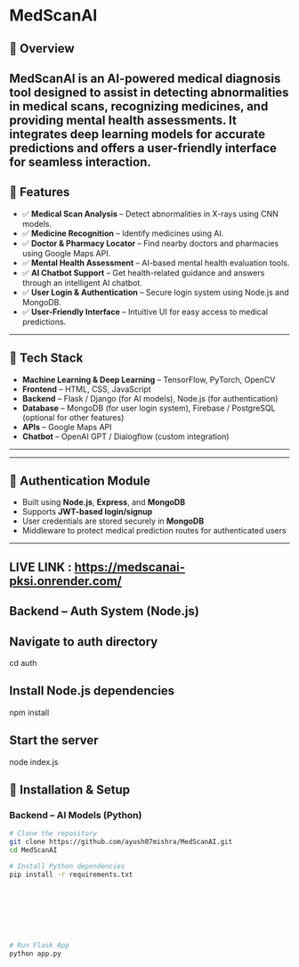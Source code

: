 # MedScanAI

## 📌 Overview
MedScanAI is an AI-powered medical diagnosis tool designed to assist in detecting abnormalities in medical scans, recognizing medicines, and providing mental health assessments. It integrates deep learning models for accurate predictions and offers a user-friendly interface for seamless interaction.
--- 
## 🚀 Features
- ✅ **Medical Scan Analysis** – Detect abnormalities in X-rays using CNN models.
- ✅ **Medicine Recognition** – Identify medicines using AI.
- ✅ **Doctor & Pharmacy Locator** – Find nearby doctors and pharmacies using Google Maps API.
- ✅ **Mental Health Assessment** – AI-based mental health evaluation tools.
- ✅ **AI Chatbot Support** – Get health-related guidance and answers through an intelligent AI chatbot.
- ✅ **User Login & Authentication** – Secure login system using Node.js and MongoDB.
- ✅ **User-Friendly Interface** – Intuitive UI for easy access to medical predictions.
---
## 📂 Tech Stack
- **Machine Learning & Deep Learning** – TensorFlow, PyTorch, OpenCV
- **Frontend** – HTML, CSS, JavaScript
- **Backend** – Flask / Django (for AI models), Node.js (for authentication)
- **Database** – MongoDB (for user login system), Firebase / PostgreSQL (optional for other features)
- **APIs** – Google Maps API
- **Chatbot** – OpenAI GPT / Dialogflow (custom integration)
---
---

## 🔐 Authentication Module
- Built using **Node.js**, **Express**, and **MongoDB**
- Supports **JWT-based login/signup**
- User credentials are stored securely in **MongoDB**
- Middleware to protect medical prediction routes for authenticated users

---
## LIVE LINK : https://medscanai-pksi.onrender.com/

## Backend – Auth System (Node.js)
## Navigate to auth directory
cd auth

## Install Node.js dependencies
npm install

## Start the server
node index.js

## 🔧 Installation & Setup

### Backend – AI Models (Python)
```sh
# Clone the repository
git clone https://github.com/ayush07mishra/MedScanAI.git
cd MedScanAI

# Install Python dependencies
pip install -r requirements.txt








# Run Flask App
python app.py
